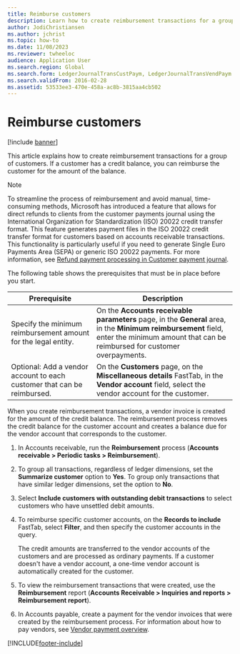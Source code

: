 ```yaml
---
title: Reimburse customers
description: Learn how to create reimbursement transactions for a group of customers, including a table that describes various prerequisites.  
author: JodiChristiansen
ms.author: jchrist
ms.topic: how-to
ms.date: 11/08/2023
ms.reviewer: twheeloc
audience: Application User
ms.search.region: Global
ms.search.form: LedgerJournalTransCustPaym, LedgerJournalTransVendPaym
ms.search.validFrom: 2016-02-28
ms.assetid: 53533ee3-470e-458a-ac8b-3815aa4cb502
---
```


# Reimburse customers

[!include [banner](../includes/banner.md)]

This article explains how to create reimbursement transactions for a group of customers. If a customer has a credit balance, you can reimburse the customer for the amount of the balance. 

> [!NOTE]
> To streamline the process of reimbursement and avoid manual, time-consuming methods, Microsoft has introduced a feature that allows for direct refunds to clients from the customer payments journal using the International Organization for Standardization (ISO) 20022 credit transfer format. This feature generates payment files in the ISO 20022 credit transfer format for customers based on accounts receivable transactions. This functionality is particularly useful if you need to generate Single Euro Payments Area (SEPA) or generic ISO 20022 payments. For more information, see [Refund payment processing in Customer payment journal](refund-customers.md).

The following table shows the prerequisites that must be in place before you start.

| Prerequisite                                                            | Description |
|-------------------------------------------------------------------------|-------------|
| Specify the minimum reimbursement amount for the legal entity.          | On the **Accounts receivable parameters** page, in the **General** area, in the **Minimum reimbursement** field, enter the minimum amount that can be reimbursed for customer overpayments. |
| Optional: Add a vendor account to each customer that can be reimbursed. | On the **Customers** page, on the **Miscellaneous details** FastTab, in the **Vendor account** field, select the vendor account for the customer. |

When you create reimbursement transactions, a vendor invoice is created for the amount of the credit balance. The reimbursement process removes the credit balance for the customer account and creates a balance due for the vendor account that corresponds to the customer.

1. In Accounts receivable, run the **Reimbursement** process (**Accounts receivable \> Periodic tasks \> Reimbursement**).
2. To group all transactions, regardless of ledger dimensions, set the **Summarize customer** option to **Yes**. To group only transactions that have similar ledger dimensions, set the option to **No**.
3. Select **Include customers with outstanding debit transactions** to select customers who have unsettled debit amounts.
4. To reimburse specific customer accounts, on the **Records to include** FastTab, select **Filter**, and then specify the customer accounts in the query.

    The credit amounts are transferred to the vendor accounts of the customers and are processed as ordinary payments. If a customer doesn't have a vendor account, a one-time vendor account is automatically created for the customer.

5. To view the reimbursement transactions that were created, use the **Reimbursement** report (**Accounts Receivable \> Inquiries and reports \> Reimbursement report**).
6. In Accounts payable, create a payment for the vendor invoices that were created by the reimbursement process. For information about how to pay vendors, see [Vendor payment overview](../accounts-payable/Vendor-payments-workspace.md).


[!INCLUDE[footer-include](../../includes/footer-banner.md)]
